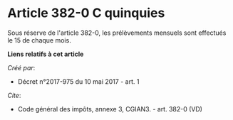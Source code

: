# Article 382-0 C quinquies

Sous réserve de l'article 382-0, les prélèvements mensuels sont effectués le 15 de chaque mois.

**Liens relatifs à cet article**

_Créé par_:

  - Décret n°2017-975 du 10 mai 2017 - art. 1

_Cite_:

  - Code général des impôts, annexe 3, CGIAN3. - art. 382-0 (VD)
